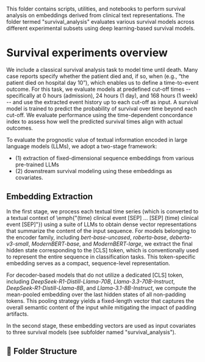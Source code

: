 This folder contains scripts, utilities, and notebooks to perform survival analysis on embeddings derived from clinical text representations. The folder termed "survival_analysis" evaluates various survival models across different experimental subsets using deep learning-based survival models.

# Survival experiments overview

We include a classical survival analysis task to model time until death. 
Many case reports specify whether the patient died and, if so, when (e.g., “the patient died on hospital day 10”), which enables us to define a time-to-event outcome. 
For this task, we evaluate models at predefined cut-off times -- specifically at 0 hours (admission), 24 hours (1 day), and 168 hours (1 week) -- and use the extracted event history up to each cut-off as input. 
A survival model is trained to predict the probability of survival over time beyond each cut-off. 
We evaluate performance using the time-dependent concordance index to assess how well the predicted survival times align with actual outcomes.

To evaluate the prognostic value of textual information encoded in large language models (LLMs), we adopt a two-stage framework: 
- (1) extraction of fixed-dimensional sequence embeddings from various pre-trained LLMs
- (2) downstream survival modeling using these embeddings as covariates.

## Embedding Extraction

In the first stage, we process each textual time series (which is converted to a textual context of \emph{"(time) clinical event [SEP] ... [SEP] (time) clinical event [SEP]"}) using a suite of LLMs to obtain dense vector representations that summarize the content of the input sequence. 
For models belonging to the encoder family, including *bert-base-uncased*, *roberta-base*, *deberta-v3-small*, *ModernBERT-base*, and *ModernBERT-large*, we extract the final hidden state corresponding to the [CLS] token, which is conventionally used to represent the entire sequence in classification tasks. 
This token-specific embedding serves as a compact, sequence-level representation.

For decoder-based models that do not utilize a dedicated [CLS] token, including *DeepSeek-R1-Distill-Llama-70B*, *Llama-3.3-70B-Instruct*, *DeepSeek-R1-Distill-Llama-8B*, and *Llama-3.1-8B-Instruct*, we compute the mean-pooled embedding over the last hidden states of all non-padding tokens. 
This pooling strategy yields a fixed-length vector that captures the overall semantic content of the input while mitigating the impact of padding artifacts.

In the second stage, these embedding vectors are used as input covariates to three survival models (see subfolder named "survival_analysis").

## 📁 Folder Structure
```
```
